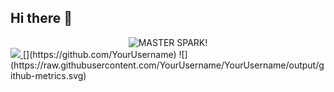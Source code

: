 ## Hi there 👋

<!-- 示例头部 -->
<div align="center">
  <img src="https://readme-typing-svg.demolab.com?font=Fira+Code&pause=1000&color=58A6FF&width=435&lines=Hi+👋+I'm+liquidtoy001;Full-Stack+Developer;Open+Source+Contributor" alt="MASTER SPARK!" />
  <!-- 其他元素保持原有结构 -->
</div>
<!-- 在README中添加语言切换 -->
<a href="https://github.com/YourUsername?tab=repositories&q=&type=&language=python">
  <img src="https://img.shields.io/badge/-Python-3776AB?logo=python&logoColor=white"/>
</a>
[](https://github.com/YourUsername)
![](https://raw.githubusercontent.com/YourUsername/YourUsername/output/github-metrics.svg)

<!--
**liquidtoy001/liquidtoy001** is a ✨ _special_ ✨ repository because its `README.md` (this file) appears on your GitHub profile.

Here are some ideas to get you started:

- 🔭 I’m currently working on ...
- 🌱 I’m currently learning ...
- 👯 I’m looking to collaborate on ...
- 🤔 I’m looking for help with ...
- 💬 Ask me about ...
- 📫 How to reach me: ...
- 😄 Pronouns: ...
- ⚡ Fun fact: ...
-->
